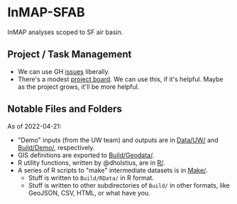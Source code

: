 # InMAP-SFAB

InMAP analyses scoped to SF air basin.

## Project / Task Management

- We can use GH [issues] liberally.
- There's a modest [project board][project]. We can use this, if it's helpful. Maybe as the project grows, it'll be more helpful.

## Notable Files and Folders

As of 2022-04-21:

- "Demo" inputs (from the UW team) and outputs are in [Data/UW/] and [Build/Demo/], respectively.
- GIS definitions are exported to [Build/Geodata/].
- R utility functions, written by @dholstius, are in [R/].
- A series of R scripts to "make" intermediate datasets is in [Make/].
    - Stuff is written to `Build/RData/` in R format.
    - Stuff is written to other subdirectories of `Build/` in other formats, like GeoJSON, CSV, HTML, or what have you. 

[issues]: https://github.com/BAAQMD/InMAP-SFAB/issues
[project]: https://github.com/orgs/BAAQMD/projects/7/views/4
[Data/UW/]: ../../tree/master/Data/UW
[Build/Demo/]: ../../tree/master/Build/Demo
[Build/Geodata/]: ../../tree/master/Build/Geodata
[R/]: ../../tree/master/R
[Make/]: ../../tree/master/Make
